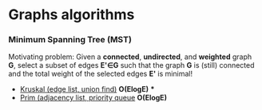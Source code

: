 # Graphs algorithms
### Minimum Spanning Tree (MST)
Motivating problem: Given a **connected**, **undirected**, and **weighted** graph **G**, select
a subset of edges **E'∈G** such that the graph **G** is (still) connected and the total weight
of the selected edges **E'** is minimal!
- [Kruskal (edge list, union find)](https://github.com/yusnier/algorithms/blob/main/cpp/graphs/minimum_spanning_tree/kruskal_edge_list.cpp) **O(ElogE)** <b>*</b>
- [Prim (adjacency list, priority queue](https://github.com/yusnier/algorithms/blob/main/cpp/graphs/minimum_spanning_tree/prim_adj_list_pq.cpp) **O(ElogE)**
